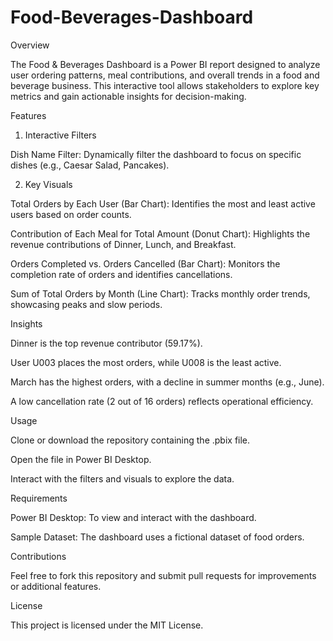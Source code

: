 # Food-Beverages-Dashboard
Overview

The Food & Beverages Dashboard is a Power BI report designed to analyze user ordering patterns, meal contributions, and overall trends in a food and beverage business. This interactive tool allows stakeholders to explore key metrics and gain actionable insights for decision-making.

Features

1. Interactive Filters

Dish Name Filter: Dynamically filter the dashboard to focus on specific dishes (e.g., Caesar Salad, Pancakes).

2. Key Visuals

Total Orders by Each User (Bar Chart): Identifies the most and least active users based on order counts.

Contribution of Each Meal for Total Amount (Donut Chart): Highlights the revenue contributions of Dinner, Lunch, and Breakfast.

Orders Completed vs. Orders Cancelled (Bar Chart): Monitors the completion rate of orders and identifies cancellations.

Sum of Total Orders by Month (Line Chart): Tracks monthly order trends, showcasing peaks and slow periods.

Insights

Dinner is the top revenue contributor (59.17%).

User U003 places the most orders, while U008 is the least active.

March has the highest orders, with a decline in summer months (e.g., June).

A low cancellation rate (2 out of 16 orders) reflects operational efficiency.

Usage

Clone or download the repository containing the .pbix file.

Open the file in Power BI Desktop.

Interact with the filters and visuals to explore the data.

Requirements

Power BI Desktop: To view and interact with the dashboard.

Sample Dataset: The dashboard uses a fictional dataset of food orders.

Contributions

Feel free to fork this repository and submit pull requests for improvements or additional features.

License

This project is licensed under the MIT License.


